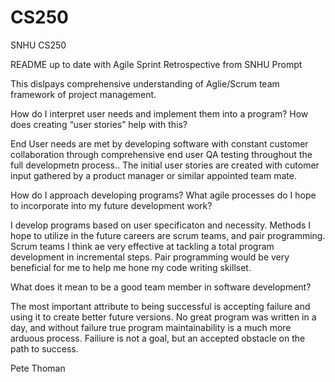 # CS250
SNHU CS250

README up to date with Agile Sprint Retrospective from SNHU Prompt

This dislpays comprehensive understanding of Aglie/Scrum team framework of project management.

How do I interpret user needs and implement them into a program? How does creating “user stories” help with this?

 End User needs are met by developing software with constant customer collaboration through comprehensive end user QA testing throughout the full developmetn process.. The initial user stories are created with cutomer input gathered by a product manager or similar appointed team mate. 
 
How do I approach developing programs? What agile processes do I hope to incorporate into my future development work?

I develop programs based on user specificaton and necessity. Methods I hope to utilize in the future careers are scrum teams, and pair programming. Scrum teams I think ae very effective at tackling a total program development in incremental steps. Pair programming would be very beneficial for me to help me hone my code writing skillset.

What does it mean to be a good team member in software development?

The most important attribute to being successful is accepting failure and using it to create better future versions. No great program was written in a day, and without failure true program maintainability is a much more arduous process. Failiure is not a goal, but an accepted obstacle on the path to success.

Pete Thoman 
